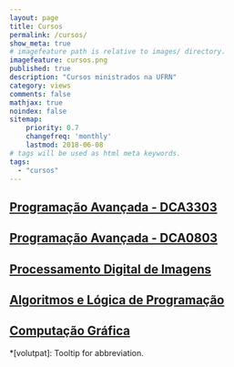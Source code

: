 ```yaml
---
layout: page
title: Cursos
permalink: /cursos/
show_meta: true
# imagefeature path is relative to images/ directory.
imagefeature: cursos.png
published: true
description: "Cursos ministrados na UFRN"
category: views
comments: false
mathjax: true
noindex: false
sitemap:
    priority: 0.7
    changefreq: 'monthly'
    lastmod: 2018-06-08
# tags will be used as html meta keywords.    
tags:
  - "cursos"
---
```


## [Programação Avançada - DCA3303](/curso/progav-dca3303/)

## [Programação Avançada - DCA0803](/curso/progav-dca0803/)

## [Processamento Digital de Imagens](/curso/pdi/)

## [Algoritmos e Lógica de Programação](/curso/algoritmos/)

## [Computação Gráfica](/curso/cg)

*[volutpat]: Tooltip for abbreviation.
